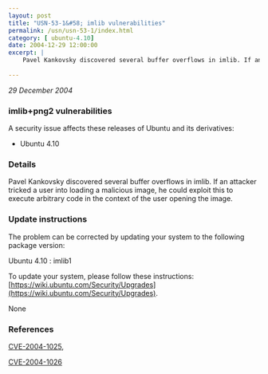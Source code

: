 ```yaml
---
layout: post
title: "USN-53-1&#58; imlib vulnerabilities"
permalink: /usn/usn-53-1/index.html
category: [ ubuntu-4.10]
date: 2004-12-29 12:00:00
excerpt: |
    Pavel Kankovsky discovered several buffer overflows in imlib. If an attacker tricked a user into loading a malicious image, he could exploit this to execute arbitrary code in the context of the user opening the image.
    
--- 
```

 
 

*29 December 2004*

### imlib+png2 vulnerabilities

A security issue affects these releases of Ubuntu and its derivatives:

* Ubuntu 4.10

### Details

Pavel Kankovsky discovered several buffer overflows in imlib. If an attacker tricked a user into loading a malicious image, he could exploit this to execute arbitrary code in the context of the user opening the image.

### Update instructions

The problem can be corrected by updating your system to the following package version:

Ubuntu 4.10
 : imlib1 

To update your system, please follow these instructions: [https://wiki.ubuntu.com/Security/Upgrades](https://wiki.ubuntu.com/Security/Upgrades).

None

### References

 
 [CVE-2004-1025](http://people.ubuntu.com/~ubuntu-security/cve/CVE-2004-1025), 

 [CVE-2004-1026](http://people.ubuntu.com/~ubuntu-security/cve/CVE-2004-1026)
 


